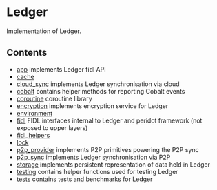 # Ledger

Implementation of Ledger.

## Contents

 - [app](app) implements Ledger fidl API
 - [cache](cache)
 - [cloud_sync](cloud_sync) implements Ledger synchronisation via cloud
 - [cobalt](cobalt) contains helper methods for reporting Cobalt events
 - [coroutine](coroutine) coroutine library
 - [encryption](encryption) implements encryption service for Ledger
 - [environment](environment)
 - [fidl](fidl) FIDL interfaces internal to Ledger and peridot framework (not exposed to upper layers)
 - [fidl_helpers](fidl_helpers)
 - [lock](lock)
 - [p2p_provider](p2p_provider) implements P2P primitives powering the P2P sync
 - [p2p_sync](p2p_sync) implements Ledger synchronisation via P2P
 - [storage](storage) implements persistent representation of data held in
   Ledger
 - [testing](testing) contains helper functions used for testing Ledger
 - [tests](tests) contains tests and benchmarks for Ledger
